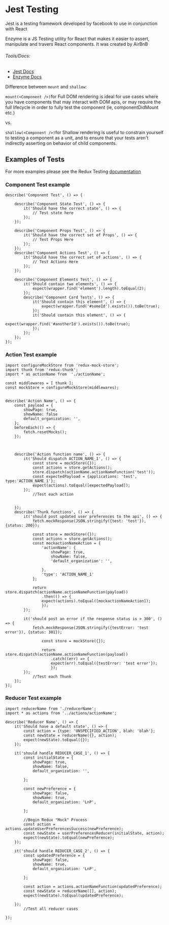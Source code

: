 # Jest Testing

Jest is a testing framework developed by facebook to use in conjunction with React

Enzyme is a JS Testing utility for React that makes it easier to assert, manipulate and travers React components. It was created by AirBnB

###### Tools/Docs:

* [Jest Docs](https://facebook.github.io/jest/docs/) 
* [Enzyme Docs](http://airbnb.io/enzyme/index.html)





Difference between `mount` and `shallow`: 

`mount(<Component />)`for Full DOM rendering is ideal for use cases where you have components that may interact with DOM apis, or may require the full lifecycle in order to fully test the component \(ie, componentDidMount etc.\)

vs.

`shallow(<Component />)`for Shallow rendering is useful to constrain yourself to testing a component as a unit, and to ensure that your tests aren't indirectly asserting on behavior of child components.



## Examples of Tests
For more examples please see the Redux Testing [documentation](http://redux.js.org/docs/recipes/WritingTests.html) 

### Component Test example
````
describe('Component Test', () => {
 
    describe('Component State Test', () => {
        it('Should have the correct state', () => {
            // Test state here
        });
    });
 
    describe('Component Props Test', () => {
        it('Should have the correct set of Props', () => {
            // Test Props Here
        });
    });
    describe('Component Actions Test', () => {
        it('Should have the correct set of actions', () => {
            // Test Actions Here
        });
    });
 
    describe('Component Elements Test', () => {
        it('Should contain two elements', () => {
            expect(wrapper.find('element').length).toEqual(2);
        });
        describe('Component Card Tests', () => {
            it('Should contain this element', () => {
                expect(wrapper.find('#someId').exists()).toBe(true);
            });
            it('Should contain this element', () => {
                expect(wrapper.find('#anotherId').exists()).toBe(true);
            });
        });
    });
});

````
### Action Test example

````
import configureMockStore from 'redux-mock-store';
import thunk from 'redux-thunk';
import * as actionName from  './actionName';
 
const middlewares = [ thunk ];
const mockStore = configureMockStore(middlewares);
 
 
describe('Action Name', () => {
    const payload = {
        showPage: true,
        showName: false
        default_organization: '',
    };
    beforeEach(() => {
        fetch.resetMocks();
    });
 
 
 
    describe('Action function name', () => {
        it('Should dispatch ACTION_NAME_1', () => {
            const store = mockStore({});
            const actions = store.getActions();
            store.dispatch(actionName.actionNameFunction('test'));
            const expectedPayload = {applications: 'test', type:'ACTION_NAME_1'};
            expect(actions).toEqual([expectedPayload]);
        });
            //Test each action
 
 
    });
    describe('Thunk functions', () => {
        it('should post updated user preferences to the api', () => {
            fetch.mockResponse(JSON.stringify({test: 'test'}), {status: 200});
 
            const store = mockStore({});
            const actions = store.getActions();
            const mockactionNameAction = {
                'actionName': {
                    showPage: true,
                    showName: false,
                    'default_organization': '',
                     
                },
                'type': 'ACTION_NAME_1'
            };
 
            return store.dispatch(actionName.actionNameFunction(payload))
                .then(() => {
                expect(actions).toEqual([mockactionNameAction]);
                });
        });
 
        it('should post an error if the response status is > 300', () => {
            fetch.mockResponse(JSON.stringify({testError: 'test error'}), {status: 301});
 
                const store = mockStore({});
 
                return store.dispatch(actionName.actionNameFunction(payload))
                    .catch((err) => {
                    expect(err).toEqual({testError: 'test error'});
                    });
        });
            //Test each Thunk
    });
});
````

### Reducer Test example

````
import reducerName from './reducerName';
import * as actions from '../actions/actionName';
 
describe('Reducer Name', () => {
    it('Should have a default state', () => {
        const action = {type: 'UNSPECIFIED_ACTION', blah: 'blah'};
        const newState = reducerName({}, action);
        expect(newState).toEqual({});
    });
 
    it('should handle REDUCER_CASE_1', () => {
        const initialState = {
            showPage: true,
            showName: false,
            default_organization: '',
             
        };
 
        const newPreference = {
            showPage: false,
            showName: true,
            default_organization: 'LnP',
  
        };
 
        //Begin Redux "Mock" Process
        const action = actions.updateUserPreferencesSuccess(newPreference);
        const newState = userPreferencesReducer(initialState, action);
        expect(newState).toEqual(newPreference);
    });
 
    it('should handle REDUCER_CASE_2', () => {
        const updatedPreference = {
            showPage: false,
            showName: true,
            default_organization: 'LnP',
  
        };
 
        const action = actions.actionNameFunction(updatedPreference);
        const newState = reducerName([], action);
        expect(newState).toEqual(updatedPreference);
 
    });
        //Test all reducer cases
 
});

````
